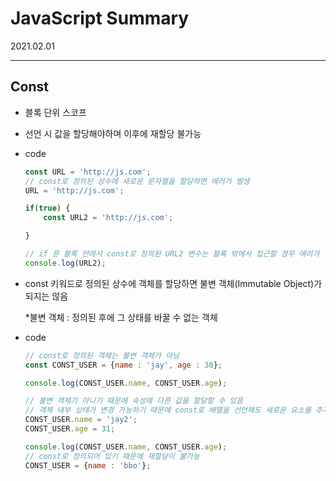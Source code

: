 # JavaScript Summary
2021.02.01

---------------------------------------
## Const

- 블록 단위 스코프
- 선언 시 값을 할당해야하며 이후에 재할당 불가능
- code

    ```jsx
    const URL = 'http://js.com';
    // const로 정의된 상수에 새로운 문자열을 할당하면 에러가 발생
    URL = 'http://js.com';

    if(true) {
        const URL2 = 'http://js.com';

    }

    // if 문 블록 안에서 const로 정의된 URL2 변수는 블록 밖에서 접근할 경우 에러가 발생
    console.log(URL2);
    ```

- const 키워드로 정의된 상수에 객체를 할당하면 불변 객체(Immutable Object)가 되지는 않음

    *불변 객체 : 정의된 후에 그 상태를 바꿀 수 없는 객체

- code

    ```jsx
    // const로 정의된 객체는 불변 객체가 아님
    const CONST_USER = {name : 'jay', age : 30};

    console.log(CONST_USER.name, CONST_USER.age);

    // 불변 객체가 아니기 때문에 속성에 다른 값을 할당할 수 있음
    // 객체 내부 상태가 변경 가능하기 때문에 const로 배열을 선언해도 새로운 요소를 추가, 변경 가능
    CONST_USER.name = 'jay2';
    CONST_USER.age = 31;

    console.log(CONST_USER.name, CONST_USER.age);
    // const로 정의되어 있기 때문에 재할당이 불가능
    CONST_USER = {name : 'bbo'};
    ```
